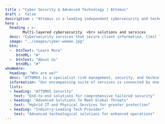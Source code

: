 ```yaml
---
title : "Cyber Security & Advanced Technology | Attomus"
draft :  false
description : "Attomus is a leading independent cybersecurity and technology firm. UK based and operating globally, we provide the assurance and security to protect business and government assets. End to end solutions for your security"
hero :
  heading : >-
        Multi-layered cybersecurity  <br> solutions and services
  desc: "Cybersecurity services that secure client information, limit lost revenues, and protect your business reputation"
  image: "../images/cyber-woman.jpg"
  btn:
  -  btnText: "Learn More"
     btnURL: "#"
  -  btnText: "About Us"
     btnURL: "#"
whoWeAre:
  heading: "Who are we?"
  desc: "ATTOMUS is a specialist risk management, security, and technology firm helping government institutions and private organisations meet today’s complex security challenges. We offer a turnkey solution for physical and digital security that embraces cutting-edge technology with acute human intelligence to secure your most valuable assets."
  information: "Our encompassing suite of services is connected by one main thread – our commitment to security. We detect, identify, and neutralise threats, reduce vulnerabilities, and effect compliance with proactive and reactive digital and physical services. Build and secure your organisation’s assets with the specialist team at ATTOMUS."
  lists:
  - heading: "ATTOMUS Security"
    text: "End-to-end solutions for comprehensive tailored security"
  - heading: "Advanced Solutions To Meet Global Threats"
    text: "Hybrid IT and Physical Services for greater protection"
  - heading: "Industry-Leading Tech Provider"
    text: "Advanced technological solutions for enhanced operations"
---
```

